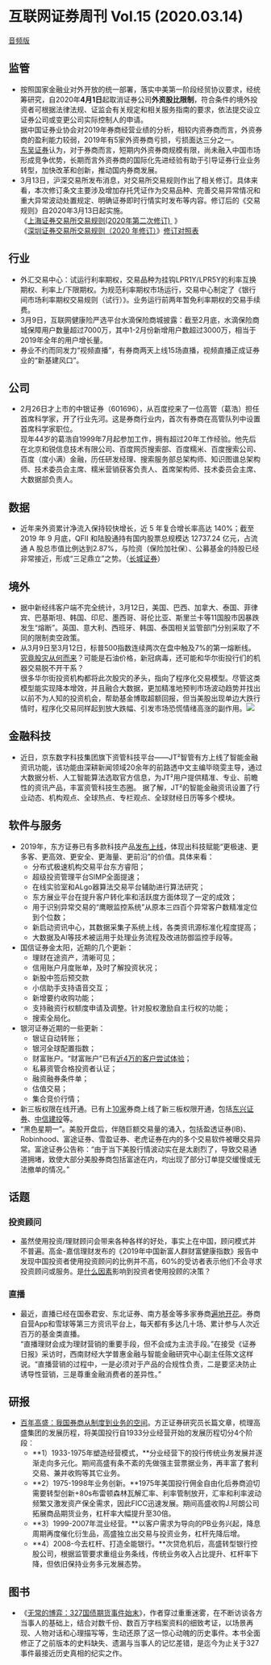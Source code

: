 # 互联网证券周刊 Vol.15 (2020.03.14)

[音频版](https://www.yuque.com/preview/yuque/0/2020/mp3/147312/1584319658189-0e53b02b-f200-450a-97a0-57fa9e5cb5cb.mp3)

## 监管

- 按照国家金融业对外开放的统一部署，落实中美第一阶段经贸协议要求，经统筹研究，自2020年**4月1日**起取消证券公司**外资股比限制**，符合条件的境外投资者可根据法律法规、证监会有关规定和相关服务指南的要求，依法提交设立证券公司或变更公司实际控制人的申请。<br />据中国证券业协会对2019年券商经营业绩的分析，相较内资券商而言，外资券商的盈利能力较弱，2019年有5家外资券商亏损，亏损面达三分之一。<br />[东吴证券](https://mp.weixin.qq.com/s?__biz=MzA3Mjg3Mzg1MQ==&mid=2650456567&idx=2&sn=68b05f0239f161ea014dee2a16c82a46&chksm=8719c3e3b06e4af526a3e24e4eebf5cc9340119fc307fe1d56f2971ea8a10bc3917f32dbb609&scene=0&xtrack=1)认为，对于券商而言，短期内外资券商规模有限，尚未融入中国市场形成竞争优势，长期而言外资券商的国际化先进经验有助于引导证券行业业务转型，加快改革和创新，推动国内券商发展。
- 3月13日，沪深交易所发布消息，对交易所交易规则作出了相关修订。具体来看，本次修订条文主要涉及增加存托凭证作为交易品种、完善交易异常情况和重大异常波动处置规定、明确证券即时行情实时发布等内容。修订后的《交易规则》自2020年3月13日起实施。<br /> 《[上海证券交易所交易规则(2020年第二次修订) ](https://www.yuque.com/securities/sec_dict/ia8ise) 》<br />《[深圳证券交易所交易规则（2020 年修订）](https://dfscdn.dfcfw.com/download/A2_cms_f_20200313174000211871&direct=1)》[修订对照表](https://dfscdn.dfcfw.com/download/A2_cms_f_20200313174007477561&direct=1)

## 行业

- 外汇交易中心：试运行利率期权，交易品种为挂钩LPR1Y/LPR5Y的利率互换期权、利率上/下限期权。为规范利率期权市场运行，交易中心制定了《银行间市场利率期权交易规则（试行）》。业务运行前两年暂免利率期权的交易手续费。
- 3月9日，互联网健康险严选平台水滴保险商城披露：截至2月底，水滴保险商城保障用户数量超过7000万，其中1-2月份新增用户数超过3000万，相当于2019年全年的用户增长量。
- 券业不约而同发力“视频直播”，有券商两天上线15场直播，视频直播正成证券业的“新基建风口”。

## 公司

- 2月26日才上市的中银证券（601696），从百度挖来了一位高管（葛浩）担任首席科学家，开了行业先河。这是券商行业内，首次有券商在高管队列中设置首席科学家职位。<br />现年44岁的葛浩自1999年7月起参加工作，拥有超过20年工作经验。他先后在北京和锐信息技术有限公司、百度网页搜索部、百度糯米、百度搜索公司、百度（度小满）金融，历任研发经理、搜索服务部总架构师、知识图谱总架构师、技术委员会主席、糯米营销获客负责人、首席架构师、技术委员会主席、大数据部负责人。

## 数据

- 近年来外资累计净流入保持较快增长，近 5 年复合增长率高达 140%；截至 2019 年 9 月底，QFII 和陆股通持有国内股票总规模达 12737.24 亿元，占流通 A 股总市值比例达到2.87%，与险资（保险加社保）、公募基金的持股已经非常接近，形成“三足鼎立”之势。（[长城证券](http://pdf.dfcfw.com/pdf/H3_AP202003091376004759_1.pdf)）

## 境外

- 据中新经纬客户端不完全统计，3月12日，美国、巴西、加拿大、泰国、菲律宾、巴基斯坦、韩国、印尼、墨西哥、哥伦比亚、斯里兰卡等11国股市因暴跌发生“熔断”。英国、意大利、西班牙、韩国、泰国相关监管部门分别采取了不同的限制卖空政策。<br />
- 从3月9日至3月12日，标普500指数连续两次在盘中触及7%的第一熔断线。<br />[究竟股灾从何而来](https://www.leiphone.com/news/202003/2LNnCCwFjUxEuBXc.html)？可能是石油价格，新冠病毒，还可能和华尔街投行们的机器交易脱不开干系？<br />很多华尔街投资机构都将此次股灾的矛头，指向了程序化交易模型。尽管这类模型能实现降本增效，并且融合大数据，更加精准地预判市场波动趋势并找出以前不为人知的投资机会，帮助基金博取超额回报，但当美股出现单边大跌行情时，程序化交易同样起到放大跌幅、引发市场恐慌情绪高涨的副作用。![](https://cdn.nlark.com/yuque/0/2020/png/147312/1584154308180-cde56313-be29-47fd-a549-063c1e4e04cd.png#align=left&display=inline&height=585&originHeight=585&originWidth=1000&size=0&status=done&style=none&width=1000)

## 金融科技

- 近日，京东数字科技集团旗下资管科技平台——JT²智管有方上线了智能金融资讯功能，该功能由深耕新闻领域20余年的前路透中文主编毕晓雯主导，通过大数据分析、人工智能算法选取官方信息，为JT²用户提供精准、专业、前瞻性的资讯产品，丰富资管科技生态圈。 据了解，JT²的智能金融资讯设置了行业动态、机构观点、全球热点、专栏观点、全球财经日历等多个模块。

## 软件与服务

- 2019年，东方证券已有多款科技产品[发布上线](https://www.jiemian.com/article/4102484.html)，体现出科技赋能“更极速、更多客、更高效、更安全、更海量、更前沿”的价值。具体来看：
  - 分布式极速机构交易平台东方睿阳；
  - 超级投资管理平台SIMP全面提速；
  - 在线实验室和ALgo器算法交易平台辅助进行算法研究；
  - 东方展业平台在提升客户转化率和活跃度方面体现了一定的成效；
  - 用于识别异常交易的“鹰眼监控系统”从原本三四百个异常客户数精准定位到个位数；
  - 新启动资讯中心，其数据采集子系统上线，各类资讯源标准化程度提高；
  - 大数据及AI等技术被运用于处理业务流程及改进防御监控手段等。
- 国信证券金太阳，近期的几个更新：
  - 理财在途资产，清晰可见；
  - 信用账户月度账单，及时了解投资状况；
  - 新股中签后预交款
  - 小信助手支持语音交互；
  - 新增要约收购功能；
  - 支持融资行权额度申请及调整。针对股权激励自主行权的功能；
  - 搜索全局化。
- 银河证券近期的一些更新：
  - 银证自动转账；
  - 银河全球配置指数；
  - 财富账户。“财富账户”已有[近4万的客户尝试体验](https://www.jiemian.com/article/4097309.html)；
  - 私募资管合格投资者认证；
  - 融资融券条件单；
  - 估值交易；
  - 集合竞价行情；
- 新三板权限在线开通。已有上[10家](http://news.stcn.com/2020/0301/15693943.shtml)券商上线了新三板权限开通，包括[东兴证券](https://mp.weixin.qq.com/s/woyLfhj-wNKIWMrpjIHaqA)、[中信建投](https://xinsanban.eastmoney.com/Article/NewsContent?NavCode=881&ArtCode=202002261396651191)等。
- “黑色星期一”。美股开盘后，伴随巨额交易量的涌入，包括盈透证券(IB)、Robinhood、富途证券、雪盈证券、老虎证券在内的多个交易软件被曝交易异常。富途证券公告称：“由于当下美股行情波动实在是太剧烈了，导致交易通道拥堵，致使大部分美股券商包括富途在内，均出现了部分订单提交缓慢或无法撤单的情况。”

## 话题

### 投资顾问

- 虽然使用投资/理财顾问会带来各种各样的好处，事实上在中国，顾问模式并不普遍。高金-嘉信理财发布的《2019年中国新富人群财富健康指数》报告中发现中国投资者使用投资顾问的比例并不高，60%的受访者表示他们不会寻求投资顾问或服务。是[什么因素](http://www.ftchinese.com/story/001086731?adchannelID=&full=y)影响到投资者使用投顾的决策？

### 直播

- 最近，直播已经在国泰君安、东北证券、南方基金等多家券商[遍地开花](https://www.36kr.com/p/5300561)。券商自营App和雪球等第三方资讯平台上，每天都有多达几十场、累计参与人次近百万的基金类直播。<br />“直播理财会成为理财营销的重要手段，但不会成为主流手段。”在接受《证券日报》采访时，西南财经大学普惠金融与智能金融研究中心副主任陈文这样说。“直播营销的过程中，一是必须对于产品的合规性负责，二是要坚决防止诱导性营销，三是尊重金融消费者的差异性。”

## 研报

- [百年高盛：我国券商从制度到业务的空间](https://mp.weixin.qq.com/s/Xgly5p-YF6za5oLg2S-wOQ)。方正证券研究员长篇文章，梳理高盛集团的发展历程，将美国投行自1933分业经营开始的发展历程切分4个阶段：
  - **1）1933-1975年塑造经营模式，**分业经营下的投行传统业务发展并逐渐走向多元化。期间高盛有条不紊的先做强主营票据业务，再丰富了套利交易、兼并收购等其它业务。
  - **2）1975-1998年业务创新。**1975年美国投行佣金自由化后券商迫切需要转型创新+80s布雷顿森林瓦解汇率、利率管制放开，汇率和利率波动频繁又激发资产保全需求，因此FICC迅速发展。期间高盛收购J.阿朗公司拓展商品期货业务，杠杆率大幅提升至30倍。
  - **3）1999-2007年混业经营。**以客户需求为导向的PB业务兴起，降息周期再度催化衍生品，高盛独立出交易与投资业务，杠杆先降后增。
  - **4）2008-今去杠杆、打造全能银行。**次贷危机后，高盛转型银行控股公司，根据监管要求重组业务条线，传统业务收入占比提升、杠杆率下降，但依旧保持业务多元发展态势。

## 图书

- 《[无常的博弈：327国债期货事件始末](https://book.douban.com/subject/34927633/)》，作者穿过重重迷雾，在不断访谈各方当事人的基础上，结合对数千份、数百万字档案资料的细致考证，以场景再现、人物对话和心理描写等，生动还原了这一惊心动魄的历史事件。本书全面修正了之前版本的史料缺失、遗漏与当事人的记忆差错，是迄今为止关于327事件最接近历史真相的纪实之作。
